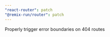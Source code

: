 ```yaml
---
"react-router": patch
"@remix-run/router": patch
---
```


Properly trigger error boundaries on 404 routes
